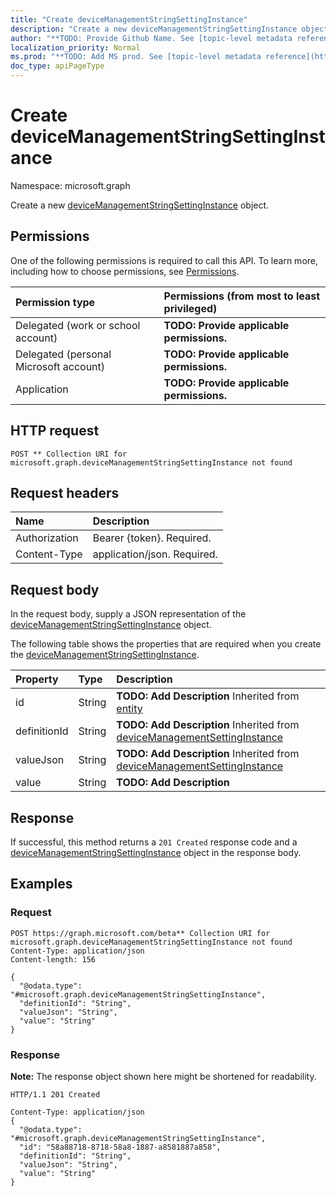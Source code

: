 ```yaml
---
title: "Create deviceManagementStringSettingInstance"
description: "Create a new deviceManagementStringSettingInstance object."
author: "**TODO: Provide Github Name. See [topic-level metadata reference](https://msgo.azurewebsites.net/add/document/guidelines/metadata.html#topic-level-metadata)**"
localization_priority: Normal
ms.prod: "**TODO: Add MS prod. See [topic-level metadata reference](https://msgo.azurewebsites.net/add/document/guidelines/metadata.html#topic-level-metadata)**"
doc_type: apiPageType
---
```


# Create deviceManagementStringSettingInstance
Namespace: microsoft.graph

Create a new [deviceManagementStringSettingInstance](../resources/intune-devicemanagementstringsettinginstance.md) object.

## Permissions
One of the following permissions is required to call this API. To learn more, including how to choose permissions, see [Permissions](/graph/permissions-reference).

|Permission type|Permissions (from most to least privileged)|
|:---|:---|
|Delegated (work or school account)|**TODO: Provide applicable permissions.**|
|Delegated (personal Microsoft account)|**TODO: Provide applicable permissions.**|
|Application|**TODO: Provide applicable permissions.**|

## HTTP request

<!-- {
  "blockType": "ignored"
}
-->
``` http
POST ** Collection URI for microsoft.graph.deviceManagementStringSettingInstance not found
```

## Request headers
|Name|Description|
|:---|:---|
|Authorization|Bearer {token}. Required.|
|Content-Type|application/json. Required.|

## Request body
In the request body, supply a JSON representation of the [deviceManagementStringSettingInstance](../resources/intune-devicemanagementstringsettinginstance.md) object.

The following table shows the properties that are required when you create the [deviceManagementStringSettingInstance](../resources/intune-devicemanagementstringsettinginstance.md).

|Property|Type|Description|
|:---|:---|:---|
|id|String|**TODO: Add Description** Inherited from [entity](../resources/entity.md)|
|definitionId|String|**TODO: Add Description** Inherited from [deviceManagementSettingInstance](../resources/intune-devicemanagementsettinginstance.md)|
|valueJson|String|**TODO: Add Description** Inherited from [deviceManagementSettingInstance](../resources/intune-devicemanagementsettinginstance.md)|
|value|String|**TODO: Add Description**|



## Response

If successful, this method returns a `201 Created` response code and a [deviceManagementStringSettingInstance](../resources/intune-devicemanagementstringsettinginstance.md) object in the response body.

## Examples

### Request
<!-- {
  "blockType": "request",
  "name": "create_devicemanagementstringsettinginstance_from_"
}
-->
``` http
POST https://graph.microsoft.com/beta** Collection URI for microsoft.graph.deviceManagementStringSettingInstance not found
Content-Type: application/json
Content-length: 156

{
  "@odata.type": "#microsoft.graph.deviceManagementStringSettingInstance",
  "definitionId": "String",
  "valueJson": "String",
  "value": "String"
}
```


### Response
**Note:** The response object shown here might be shortened for readability.
<!-- {
  "blockType": "response",
  "truncated": true,
  "@odata.type": "microsoft.graph.deviceManagementStringSettingInstance"
}
-->
``` http
HTTP/1.1 201 Created

Content-Type: application/json
{
  "@odata.type": "#microsoft.graph.deviceManagementStringSettingInstance",
  "id": "58a88718-8718-58a8-1887-a8581887a858",
  "definitionId": "String",
  "valueJson": "String",
  "value": "String"
}
```

